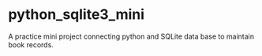 # python_sqlite3_mini
A practice mini project connecting python and SQLite data base to maintain book records. 
